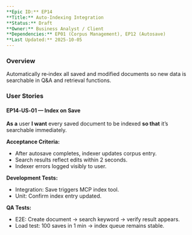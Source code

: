 ```yaml
---
**Epic ID:** EP14  
**Title:** Auto‑Indexing Integration  
**Status:** Draft  
**Owner:** Business Analyst / Client  
**Dependencies:** EP01 (Corpus Management), EP12 (Autosave)  
**Last Updated:** 2025-10-05  
---
```


### Overview

Automatically re‑index all saved and modified documents so new data is searchable in Q&A and retrieval functions.

### User Stories

#### EP14‑US‑01 — Index on Save

**As a** user **I want** every saved document to be indexed **so that** it’s searchable immediately.

**Acceptance Criteria:**

- After autosave completes, indexer updates corpus entry.
- Search results reflect edits within 2 seconds.
- Indexer errors logged visibly to user.

**Development Tests:**

- Integration: Save triggers MCP index tool.
- Unit: Confirm index entry updated.

**QA Tests:**

- E2E: Create document → search keyword → verify result appears.
- Load test: 100 saves in 1 min → index queue remains stable.
